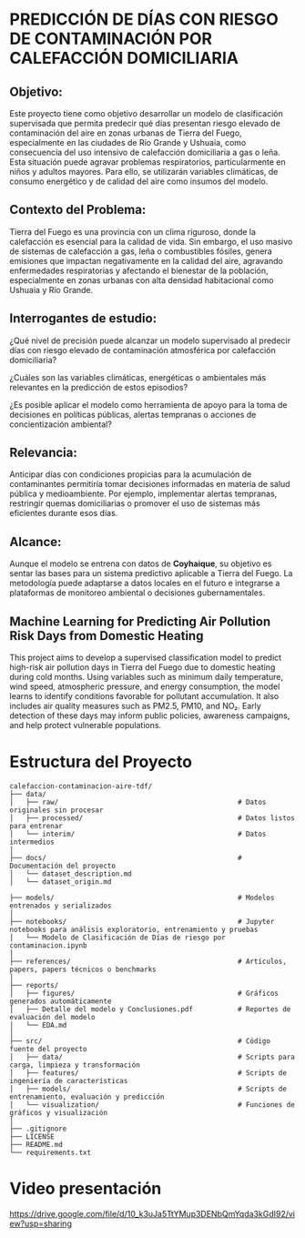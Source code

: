 # PREDICCIÓN DE DÍAS CON RIESGO DE CONTAMINACIÓN POR CALEFACCIÓN DOMICILIARIA

## **Objetivo:**
Este proyecto tiene como objetivo desarrollar un modelo de clasificación supervisada que permita predecir qué días presentan riesgo elevado de contaminación del aire en zonas urbanas de Tierra del Fuego, especialmente en las ciudades de Río Grande y Ushuaia, como consecuencia del uso intensivo de calefacción domiciliaria a gas o leña. Esta situación puede agravar problemas respiratorios, particularmente en niños y adultos mayores. Para ello, se utilizarán variables climáticas, de consumo energético y de calidad del aire como insumos del modelo.

## **Contexto del Problema:**
Tierra del Fuego es una provincia con un clima riguroso, donde la calefacción es esencial para la calidad de vida. Sin embargo, el uso masivo de sistemas de calefacción a gas, leña o combustibles fósiles, genera emisiones que impactan negativamente en la calidad del aire, agravando enfermedades respiratorias y afectando el bienestar de la población, especialmente en zonas urbanas con alta densidad habitacional como Ushuaia y Río Grande.

## **Interrogantes de estudio:**
¿Qué nivel de precisión puede alcanzar un modelo supervisado al predecir días con riesgo elevado de contaminación atmosférica por calefacción domiciliaria?

¿Cuáles son las variables climáticas, energéticas o ambientales más relevantes en la predicción de estos episodios?

¿Es posible aplicar el modelo como herramienta de apoyo para la toma de decisiones en políticas públicas, alertas tempranas o acciones de concientización ambiental?

## **Relevancia:**
Anticipar días con condiciones propicias para la acumulación de contaminantes permitiría tomar decisiones informadas en materia de salud pública y medioambiente. Por ejemplo, implementar alertas tempranas, restringir quemas domiciliarias o promover el uso de sistemas más eficientes durante esos días.

## **Alcance:**
Aunque el modelo se entrena con datos de **Coyhaique**, su objetivo es sentar las bases para un sistema predictivo aplicable a Tierra del Fuego. La metodología puede adaptarse a datos locales en el futuro e integrarse a plataformas de monitoreo ambiental o decisiones gubernamentales.

## **Machine Learning for Predicting Air Pollution Risk Days from Domestic Heating**
This project aims to develop a supervised classification model to predict high-risk air pollution days in Tierra del Fuego due to domestic heating during cold months. Using variables such as minimum daily temperature, wind speed, atmospheric pressure, and energy consumption, the model learns to identify conditions favorable for pollutant accumulation. It also includes air quality measures such as PM2.5, PM10, and NO₂. Early detection of these days may inform public policies, awareness campaigns, and help protect vulnerable populations.

# Estructura del Proyecto

```text
calefaccion-contaminacion-aire-tdf/
├── data/
│   ├── raw/                                            # Datos originales sin procesar
│   ├── processed/                                      # Datos listos para entrenar
│   └── interim/                                        # Datos intermedios
│
├── docs/                                               # Documentación del proyecto
│   └── dataset_description.md
│   └── dataset_origin.md

├── models/                                             # Modelos entrenados y serializados
│  
├── notebooks/                                          # Jupyter notebooks para análisis exploratorio, entrenamiento y pruebas
│   └── Modelo de Clasificación de Días de riesgo por contaminacion.ipynb
│
├── references/                                         # Artículos, papers, papers técnicos o benchmarks
│
├── reports/
│   ├── figures/                                        # Gráficos generados automáticamente
│   ├── Detalle del modelo y Conclusiones.pdf           # Reportes de evaluación del modelo
│   └── EDA.md
│
├── src/                                                # Código fuente del proyecto
│   ├── data/                                           # Scripts para carga, limpieza y transformación
│   ├── features/                                       # Scripts de ingeniería de características
│   ├── models/                                         # Scripts de entrenamiento, evaluación y predicción
│   └── visualization/                                  # Funciones de gráficos y visualización
│
├── .gitignore
├── LICENSE
├── README.md
└── requirements.txt
```
# Video presentación

https://drive.google.com/file/d/10_k3uJa5TtYMup3DENbQmYqda3kGdI92/view?usp=sharing
